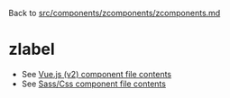Back to [src/components/zcomponents/zcomponents.md](../../zcomponents.md)

# zlabel

 - See [Vue.js (v2) component file contents](./zlabel.vue)
 - See [Sass/Css component file contents](./zlabel.scss)
